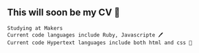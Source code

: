 ## This will soon be my CV 📖

```
Studying at Makers 
Current code languages include Ruby, Javascripte 🖊
Current code Hypertext languages include both html and css 📘 
```


